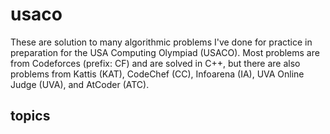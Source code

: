 # usaco

These are solution to many algorithmic problems I've done for practice in preparation for the USA Computing Olympiad (USACO). Most problems are from Codeforces (prefix: CF) and are solved in C++, but there are also problems from Kattis (KAT), CodeChef (CC), Infoarena (IA), UVA Online Judge (UVA), and AtCoder (ATC).

## topics

